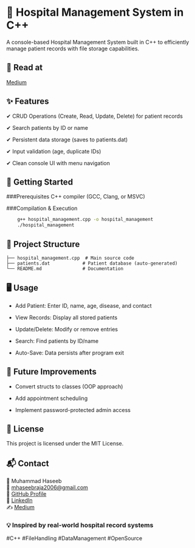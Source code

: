 # 🏥 Hospital Management System in C++

A console-based Hospital Management System built in C++ to efficiently manage patient records with file storage capabilities.

## 🔖 Read at 
<a href="https://medium.com/@mh4s33b/building-a-console-based-hospital-management-system-in-c-6f9c8d679705">Medium</a>

## ✨ Features
✔ CRUD Operations (Create, Read, Update, Delete) for patient records

✔ Search patients by ID or name

✔ Persistent data storage (saves to patients.dat)

✔ Input validation (age, duplicate IDs)

✔ Clean console UI with menu navigation

## 🚀 Getting Started
###Prerequisites
C++ compiler (GCC, Clang, or MSVC)

###Compilation & Execution
```bash
    g++ hospital_management.cpp -o hospital_management
    ./hospital_management
```
## 📂 Project Structure
```
├── hospital_management.cpp  # Main source code  
├── patients.dat            # Patient database (auto-generated)  
└── README.md               # Documentation  
```

## 🖥️ Usage
- Add Patient: Enter ID, name, age, disease, and contact

- View Records: Display all stored patients

- Update/Delete: Modify or remove entries

- Search: Find patients by ID/name

- Auto-Save: Data persists after program exit

## 🔧 Future Improvements
- Convert structs to classes (OOP approach)

- Add appointment scheduling

- Implement password-protected admin access

## 📜 License
This project is licensed under the MIT License.

## 📬 Contact
👤 Muhammad Haseeb  
📧 mhaseebraja2006@gmail.com  
🔗 [GitHub Profile](https://github.com/MH4S33B/)  
💼 [LinkedIn](https://www.linkedin.com/in/mhaseeb211/)  
✍️ [Medium](https://medium.com/@MH4S33B/)  


### 💡 Inspired by real-world hospital record systems
#C++ #FileHandling #DataManagement #OpenSource
